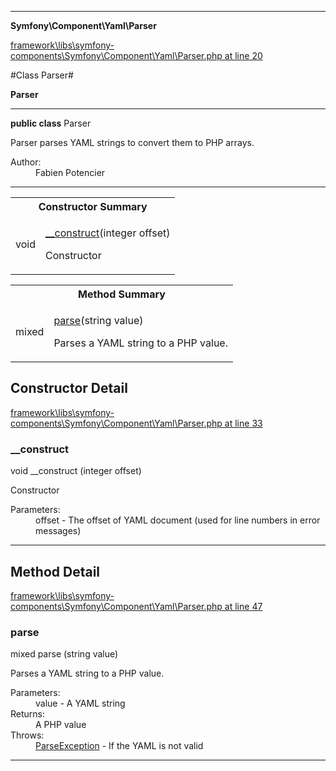 

- - -

**Symfony\Component\Yaml\Parser**


<a href="https://github.com/JeyDotC/Hirudo/blob/master/framework/libs/symfony-components/Symfony/Component/Yaml/Parser.php#L20" target='_blank'>framework\libs\symfony-components\Symfony\Component\Yaml\Parser.php at line 20</a>

#Class Parser#

**Parser**




- - -

<p><strong>public  class</strong> <span>Parser</span></p>

<div class="comment" id="overview_description"><p>Parser parses YAML strings to convert them to PHP arrays.</p></div>

<dl>
<dt>Author:</dt>
<dd>Fabien Potencier <fabien@symfony.com></dd>
</dl>


- - -

<table id="summary_constructor">
<tr><th colspan="2">Constructor Summary</th></tr>
<tr>
<td><span class='k'></span> <span class='nx'>void</span></td>
<td class="description"><p class="name"><a href="#__construct">__construct</a>(integer offset)</p><p class="description">Constructor</p></td>
</tr>
</table>

<table id="summary_method">
<tr><th colspan="2">Method Summary</th></tr>
<tr>
<td><span class='k'></span> <span class='nx'>mixed</span></td>
<td class="description"><p class="name"><a href="#parse">parse</a>(string value)</p><p class="description">Parses a YAML string to a PHP value.</p></td>
</tr>
</table>

<h2 id="detail_method">Constructor Detail</h2>

<a href="https://github.com/JeyDotC/Hirudo/blob/master/framework/libs/symfony-components/Symfony/Component/Yaml/Parser.php#L33" target='_blank'>framework\libs\symfony-components\Symfony\Component\Yaml\Parser.php at line 33</a>

<h3 id="__construct">__construct</h3>
<span class='k'></span> <span class='nx'>void</span> <span class='nf'>__construct</span> (integer offset)

<div class="details">
<p>Constructor</p><dl>
<dt>Parameters:</dt>
<dd>offset - The offset of YAML document (used for line numbers in error messages)</dd>
</dl>

</div>

- - -

<h2 id="detail_method">Method Detail</h2>

<a href="https://github.com/JeyDotC/Hirudo/blob/master/framework/libs/symfony-components/Symfony/Component/Yaml/Parser.php#L47" target='_blank'>framework\libs\symfony-components\Symfony\Component\Yaml\Parser.php at line 47</a>

<h3 id="parse()">parse</h3>
<span class='k'></span> <span class='nx'>mixed</span> <span class='nf'>parse</span> (string value)

<div class="details">
<p>Parses a YAML string to a PHP value.</p><dl>
<dt>Parameters:</dt>
<dd>value - A YAML string</dd>
<dt>Returns:</dt>
<dd>A PHP value</dd>
<dt>Throws:</dt>
<dd><a href="../../../symfony/component/yaml/exception/parseexception.html">ParseException</a> - If the YAML is not valid</dd>
</dl>

</div>

- - -


